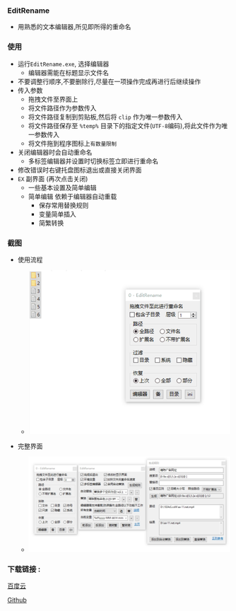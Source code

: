 ### EditRename
-  用熟悉的文本编辑器,所见即所得的重命名

### 使用
- 运行`EditRename.exe`, 选择编辑器
    - 编辑器需能在标题显示文件名
- 不要调整行顺序,不要删除行,尽量在一项操作完成再进行后继续操作
- 传入参数
    - 拖拽文件至界面上
    - 将文件路径作为参数传入
    - 将文件路径复制到剪贴板,然后将 `clip` 作为唯一参数传入
    - 将文件路径保存至 `%temp%` 目录下的指定文件(`UTF-8`编码),将此文件作为唯一参数传入
    - 将文件拖到程序图标上`有数量限制`
- 关闭编辑器时会自动重命名
    - 多标签编辑器并设置时切换标签立即进行重命名
- 修改错误时右键托盘图标退出或直接关闭界面
- `EX` 副界面 (再次点击关闭)
    - 一些基本设置及简单编辑
    - 简单编辑 依赖于编辑器自动重载
        - 保存常用替换规则
        - 变量简单插入
        - 简繁转换

### 截图
- 使用流程
    - ![gif](pic\gif.gif)

- 完整界面
    - ![all](pic\all.jpeg)


### 下载链接 :
[百度云](https://pan.baidu.com/s/1NY4ov9B7eLPH1ogTn7OoVg?pwd=su4z)

[Github]( https://github.com/vvyoko/EditRename/releases/latest)

